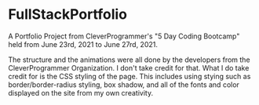 # FullStackPortfolio
A Portfolio Project from CleverProgrammer's "5 Day Coding Bootcamp" held from June 23rd, 2021 to June 27rd, 2021.

The structure and the animations were all done by the developers from the CleverProgrammer Organization. I don't take credit for that.
What I do take credit for is the CSS styling of the page. This includes using stying such as border/border-radius styling, box shadow, and all of the fonts and color
displayed on the site from my own creativity.
